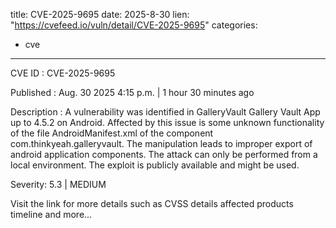  
title: CVE-2025-9695
date: 2025-8-30
lien: "https://cvefeed.io/vuln/detail/CVE-2025-9695"
categories:
  - cve
---

CVE ID : CVE-2025-9695

Published :  Aug. 30
2025
4:15 p.m. | 1 hour
30 minutes ago

Description : A vulnerability was identified in GalleryVault Gallery Vault App up to 4.5.2 on Android. Affected by this issue is some unknown functionality of the file AndroidManifest.xml of the component com.thinkyeah.galleryvault. The manipulation leads to improper export of android application components. The attack can only be performed from a local environment. The exploit is publicly available and might be used.

Severity: 5.3 | MEDIUM

Visit the link for more details
such as CVSS details
affected products
timeline
and more...
